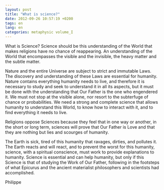 ```yaml
---
layout: post
title: "What is science?"
date: 2012-09-26 10:57:19 +0200
tags: en
lang: en
categories: metaphysic volume_I
---
```

What is Science? Science should be this understanding of the World that makes religions have no chance of reappearing. An understanding of the World that encompasses the visible and the invisible, the heavy matter and the subtle matter.

Nature and the entire Universe are subject to strict and immutable Laws. The discovery and understanding of these Laws are essential for humanity. Nature contains everything humanity needs to live, and therefore it is necessary to study and seek to understand it in all its aspects, but it must be done with the understanding that Our Father is the one who engendered it. We must not stop at the visible alone, nor resort to the subterfuge of chance or probabilities. We need a strong and complete science that allows humanity to understand this World, to know how to interact with it, and to find everything it needs to live.

Religions oppose Sciences because they feel that in one way or another, in the short or long term, sciences will prove that Our Father is Love and that they are nothing but lies and scourges of humanity.

The Earth is sick, tired of this humanity that ravages, dirties, and pollutes it. The Earth reacts and will react, and to prevent the worst for this humanity, science, with a spiritual conscience, must work to provide explanations to humanity. Science is essential and can help humanity, but only if this Science is that of studying the Work of Our Father, following in the footsteps of what Epicurus and the ancient materialist philosophers and scientists had accomplished.

Philippe

<!-- This work is licensed under a Creative Commons Attribution-NonCommercial 4.0 International License. -->